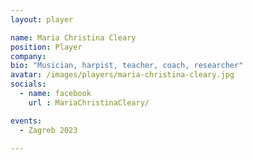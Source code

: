 ```yaml
---
layout: player

name: Maria Christina Cleary
position: Player
company: 
bio: "Musician, harpist, teacher, coach, researcher"
avatar: /images/players/maria-christina-cleary.jpg
socials:
  - name: facebook
    url : MariaChristinaCleary/

events:
  - Zagreb 2023

---
```

